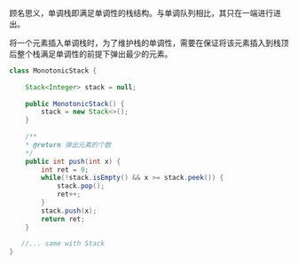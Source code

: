 顾名思义，单调栈即满足单调性的栈结构。与单调队列相比，其只在一端进行进出。

将一个元素插入单调栈时，为了维护栈的单调性，需要在保证将该元素插入到栈顶后整个栈满足单调性的前提下弹出最少的元素。

```java
class MonotonicStack {
    
    Stack<Integer> stack = null;
    
    public MonotonicStack() {
		stack = new Stack<>();
    }
    
    /**
    * @return 弹出元素的个数
    */
    public int push(int x) {
        int ret = 0;
		while(!stack.isEmpty() && x >= stack.peek()) {
            stack.pop();
            ret++;
        }
		stack.push(x);
        return ret;
    }
    
   //... same with Stack
}
```

